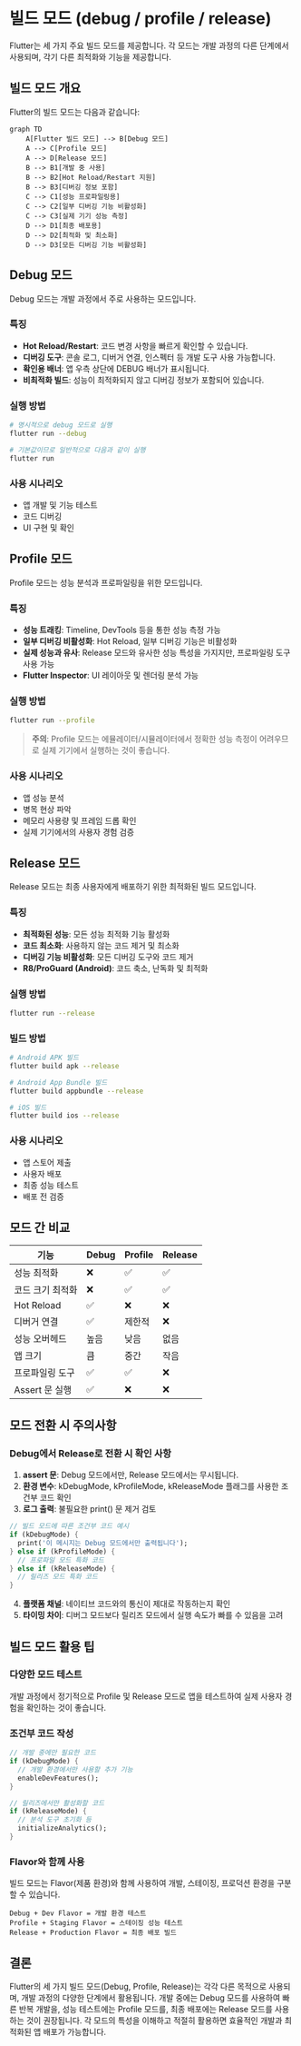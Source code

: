 # 빌드 모드 (debug / profile / release)

Flutter는 세 가지 주요 빌드 모드를 제공합니다. 각 모드는 개발 과정의 다른 단계에서 사용되며, 각기 다른 최적화와 기능을 제공합니다.

## 빌드 모드 개요

Flutter의 빌드 모드는 다음과 같습니다:

```mermaid
graph TD
    A[Flutter 빌드 모드] --> B[Debug 모드]
    A --> C[Profile 모드]
    A --> D[Release 모드]
    B --> B1[개발 중 사용]
    B --> B2[Hot Reload/Restart 지원]
    B --> B3[디버깅 정보 포함]
    C --> C1[성능 프로파일링용]
    C --> C2[일부 디버깅 기능 비활성화]
    C --> C3[실제 기기 성능 측정]
    D --> D1[최종 배포용]
    D --> D2[최적화 및 최소화]
    D --> D3[모든 디버깅 기능 비활성화]
```

## Debug 모드

Debug 모드는 개발 과정에서 주로 사용하는 모드입니다.

### 특징

- **Hot Reload/Restart**: 코드 변경 사항을 빠르게 확인할 수 있습니다.
- **디버깅 도구**: 콘솔 로그, 디버거 연결, 인스펙터 등 개발 도구 사용 가능합니다.
- **확인용 배너**: 앱 우측 상단에 DEBUG 배너가 표시됩니다.
- **비최적화 빌드**: 성능이 최적화되지 않고 디버깅 정보가 포함되어 있습니다.

### 실행 방법

```bash
# 명시적으로 debug 모드로 실행
flutter run --debug

# 기본값이므로 일반적으로 다음과 같이 실행
flutter run
```

### 사용 시나리오

- 앱 개발 및 기능 테스트
- 코드 디버깅
- UI 구현 및 확인

## Profile 모드

Profile 모드는 성능 분석과 프로파일링을 위한 모드입니다.

### 특징

- **성능 트래킹**: Timeline, DevTools 등을 통한 성능 측정 가능
- **일부 디버깅 비활성화**: Hot Reload, 일부 디버깅 기능은 비활성화
- **실제 성능과 유사**: Release 모드와 유사한 성능 특성을 가지지만, 프로파일링 도구 사용 가능
- **Flutter Inspector**: UI 레이아웃 및 렌더링 분석 가능

### 실행 방법

```bash
flutter run --profile
```

> **주의**: Profile 모드는 에뮬레이터/시뮬레이터에서 정확한 성능 측정이 어려우므로 실제 기기에서 실행하는 것이 좋습니다.

### 사용 시나리오

- 앱 성능 분석
- 병목 현상 파악
- 메모리 사용량 및 프레임 드롭 확인
- 실제 기기에서의 사용자 경험 검증

## Release 모드

Release 모드는 최종 사용자에게 배포하기 위한 최적화된 빌드 모드입니다.

### 특징

- **최적화된 성능**: 모든 성능 최적화 기능 활성화
- **코드 최소화**: 사용하지 않는 코드 제거 및 최소화
- **디버깅 기능 비활성화**: 모든 디버깅 도구와 코드 제거
- **R8/ProGuard (Android)**: 코드 축소, 난독화 및 최적화

### 실행 방법

```bash
flutter run --release
```

### 빌드 방법

```bash
# Android APK 빌드
flutter build apk --release

# Android App Bundle 빌드
flutter build appbundle --release

# iOS 빌드
flutter build ios --release
```

### 사용 시나리오

- 앱 스토어 제출
- 사용자 배포
- 최종 성능 테스트
- 배포 전 검증

## 모드 간 비교

| 기능             | Debug | Profile | Release |
| ---------------- | ----- | ------- | ------- |
| 성능 최적화      | ❌    | ✅      | ✅      |
| 코드 크기 최적화 | ❌    | ✅      | ✅      |
| Hot Reload       | ✅    | ❌      | ❌      |
| 디버거 연결      | ✅    | 제한적  | ❌      |
| 성능 오버헤드    | 높음  | 낮음    | 없음    |
| 앱 크기          | 큼    | 중간    | 작음    |
| 프로파일링 도구  | ✅    | ✅      | ❌      |
| Assert 문 실행   | ✅    | ❌      | ❌      |

## 모드 전환 시 주의사항

### Debug에서 Release로 전환 시 확인 사항

1. **assert 문**: Debug 모드에서만, Release 모드에서는 무시됩니다.
2. **환경 변수**: kDebugMode, kProfileMode, kReleaseMode 플래그를 사용한 조건부 코드 확인
3. **로그 출력**: 불필요한 print() 문 제거 검토

```dart
// 빌드 모드에 따른 조건부 코드 예시
if (kDebugMode) {
  print('이 메시지는 Debug 모드에서만 출력됩니다');
} else if (kProfileMode) {
  // 프로파일 모드 특화 코드
} else if (kReleaseMode) {
  // 릴리즈 모드 특화 코드
}
```

4. **플랫폼 채널**: 네이티브 코드와의 통신이 제대로 작동하는지 확인
5. **타이밍 차이**: 디버그 모드보다 릴리즈 모드에서 실행 속도가 빠를 수 있음을 고려

## 빌드 모드 활용 팁

### 다양한 모드 테스트

개발 과정에서 정기적으로 Profile 및 Release 모드로 앱을 테스트하여 실제 사용자 경험을 확인하는 것이 좋습니다.

### 조건부 코드 작성

```dart
// 개발 중에만 필요한 코드
if (kDebugMode) {
  // 개발 환경에서만 사용할 추가 기능
  enableDevFeatures();
}

// 릴리즈에서만 활성화할 코드
if (kReleaseMode) {
  // 분석 도구 초기화 등
  initializeAnalytics();
}
```

### Flavor와 함께 사용

빌드 모드는 Flavor(제품 환경)와 함께 사용하여 개발, 스테이징, 프로덕션 환경을 구분할 수 있습니다.

```
Debug + Dev Flavor = 개발 환경 테스트
Profile + Staging Flavor = 스테이징 성능 테스트
Release + Production Flavor = 최종 배포 빌드
```

## 결론

Flutter의 세 가지 빌드 모드(Debug, Profile, Release)는 각각 다른 목적으로 사용되며, 개발 과정의 다양한 단계에서 활용됩니다. 개발 중에는 Debug 모드를 사용하여 빠른 반복 개발을, 성능 테스트에는 Profile 모드를, 최종 배포에는 Release 모드를 사용하는 것이 권장됩니다. 각 모드의 특성을 이해하고 적절히 활용하면 효율적인 개발과 최적화된 앱 배포가 가능합니다.
